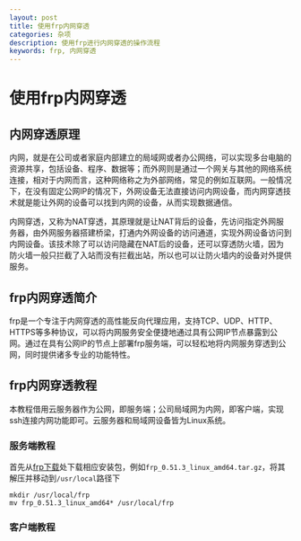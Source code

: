 ```yaml
---
layout: post
title: 使用frp内网穿透
categories: 杂项
description: 使用frp进行内网穿透的操作流程
keywords: frp, 内网穿透
---
```


# 使用frp内网穿透

## 内网穿透原理
内网，就是在公司或者家庭内部建立的局域网或者办公网络，可以实现多台电脑的资源共享，包括设备、程序、数据等；而外网则是通过一个网关与其他的网络系统连接，相对于内网而言，这种网络称之为外部网络，常见的例如互联网。一般情况下，在没有固定公网IP的情况下，外网设备无法直接访问内网设备，而内网穿透技术就是能让外网的设备可以找到内网的设备，从而实现数据通信。

内网穿透，又称为NAT穿透，其原理就是让NAT背后的设备，先访问指定外网服务器，由外网服务器搭建桥梁，打通内外网设备的访问通道，实现外网设备访问到内网设备。该技术除了可以访问隐藏在NAT后的设备，还可以穿透防火墙，因为防火墙一般只拦截了入站而没有拦截出站，所以也可以让防火墙内的设备对外提供服务。

## frp内网穿透简介
frp是一个专注于内网穿透的高性能反向代理应用，支持TCP、UDP、HTTP、HTTPS等多种协议，可以将内网服务安全便捷地通过具有公网IP节点暴露到公网。通过在具有公网IP的节点上部署frp服务端，可以轻松地将内网服务穿透到公网，同时提供诸多专业的功能特性。

## frp内网穿透教程
本教程借用云服务器作为公网，即服务端；公司局域网为内网，即客户端，实现ssh连接内网功能即可。云服务器和局域网设备皆为Linux系统。

### 服务端教程
首先从[frp下载](https://github.com/fatedier/frp/releases)处下载相应安装包，例如`frp_0.51.3_linux_amd64.tar.gz`，将其解压并移动到`/usr/local`路径下
```
mkdir /usr/local/frp
mv frp_0.51.3_linux_amd64* /usr/local/frp
```


### 客户端教程
